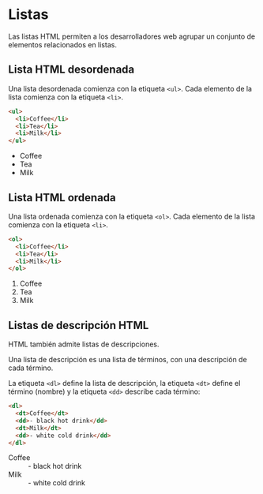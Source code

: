 # Listas

Las listas HTML permiten a los desarrolladores web agrupar un conjunto de elementos relacionados en listas.

## Lista HTML desordenada
Una lista desordenada comienza con la etiqueta `<ul>`. Cada elemento de la lista comienza con la etiqueta `<li>`.
```html
<ul>
  <li>Coffee</li>
  <li>Tea</li>
  <li>Milk</li>
</ul>
```

<ul>
  <li>Coffee</li>
  <li>Tea</li>
  <li>Milk</li>
</ul>

## Lista HTML ordenada
Una lista ordenada comienza con la etiqueta `<ol>`. Cada elemento de la lista comienza con la etiqueta `<li>`.
```html
<ol>
  <li>Coffee</li>
  <li>Tea</li>
  <li>Milk</li>
</ol>
```
<ol>
  <li>Coffee</li>
  <li>Tea</li>
  <li>Milk</li>
</ol>

## Listas de descripción HTML
HTML también admite listas de descripciones.

Una lista de descripción es una lista de términos, con una descripción de cada término.

La etiqueta `<dl>` define la lista de descripción, la etiqueta `<dt>` define el término (nombre) y la etiqueta `<dd>` describe cada término:
```html
<dl>
  <dt>Coffee</dt>
  <dd>- black hot drink</dd>
  <dt>Milk</dt>
  <dd>- white cold drink</dd>
</dl>
```

<dl>
  <dt>Coffee</dt>
  <dd>- black hot drink</dd>
  <dt>Milk</dt>
  <dd>- white cold drink</dd>
</dl>